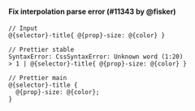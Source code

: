 #### Fix interpolation parse error (#11343 by @fisker)

<!-- prettier-ignore -->
```less
// Input
@{selector}-title{ @{prop}-size: @{color} }

// Prettier stable
SyntaxError: CssSyntaxError: Unknown word (1:20)
> 1 | @{selector}-title{ @{prop}-size: @{color} }

// Prettier main
@{selector}-title {
  @{prop}-size: @{color};
}
```
